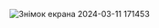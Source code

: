 
![Знімок екрана 2024-03-11 171453](https://github.com/ZloiBess/Tetris_game/assets/87580740/b14c1722-24cd-4c16-8f92-e34ced5a1907)
